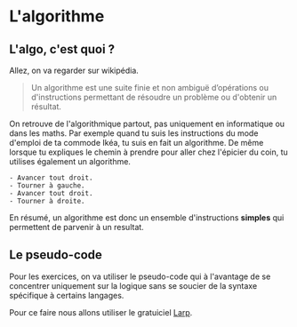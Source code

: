 # L'algorithme


## L'algo, c'est quoi ?
Allez, on va regarder sur wikipédia. 

> Un algorithme est une suite finie et non ambiguë d’opérations ou d'instructions permettant de résoudre un problème ou d'obtenir un résultat.

On retrouve de l'algorithmique partout, pas uniquement en informatique ou dans les maths. Par exemple quand tu suis les instructions du mode d'emploi de ta commode Ikéa, tu suis en fait un algorithme. De même lorsque tu expliques le chemin à prendre pour aller chez l'épicier du coin, tu utilises également un algorithme. 

````
- Avancer tout droit.
- Tourner à gauche.
- Avancer tout droit.
- Tourner à droite. 
````

En résumé, un algorithme est donc un ensemble d'instructions **simples** qui permettent de parvenir à un resultat.

## Le pseudo-code
Pour les exercices, on va utiliser le pseudo-code qui à l'avantage de se concentrer uniquement sur la logique sans se soucier de la syntaxe spécifique à certains langages. 

Pour ce faire nous allons utiliser le gratuiciel [Larp](http://larp.marcolavoie.ca/fr/download/download.htm).



